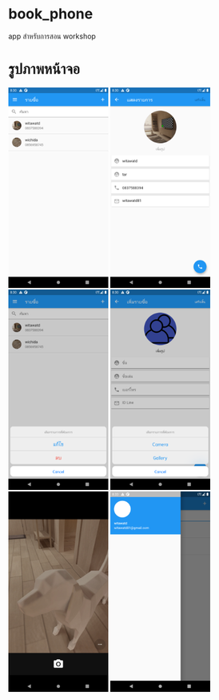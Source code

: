 # book_phone

app สำหรับการสอน workshop

# รูปภาพหน้าจอ
<p align="left">
  <img src="https://github.com/witawat2540/app_boock_phone/blob/main/image/Screenshot_1602682242.png" width="200" title="hover text">
  <img src="https://github.com/witawat2540/app_boock_phone/blob/main/image/Screenshot_1602682248.png" width="200" title="hover text">
  <img src="https://github.com/witawat2540/app_boock_phone/blob/main/image/Screenshot_1602682252.png" width="200" title="hover text">
  <img src="https://github.com/witawat2540/app_boock_phone/blob/main/image/Screenshot_1602682258.png" width="200" title="hover text">
  <img src="https://github.com/witawat2540/app_boock_phone/blob/main/image/Screenshot_1602682267.png" width="200" title="hover text">
  <img src="https://github.com/witawat2540/app_boock_phone/blob/main/image/Screenshot_1602682400.png" width="200" title="hover text">
</p>
